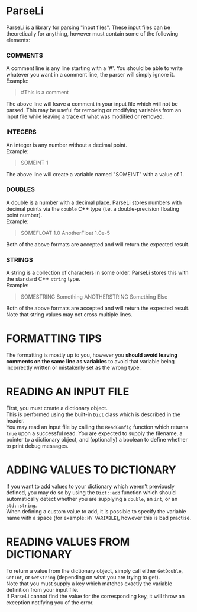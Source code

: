 # ParseLi
ParseLi is a library for parsing "input files".  These input files can be theoretically for anything, however must contain some of the following elements: 

### COMMENTS
A comment line is any line starting with a '#'.  You should be able to write whatever you want in a comment line, the parser will simply ignore it. <br>
Example: <br>
>    #This is a comment

The above line will leave a comment in your input file which will not be parsed.  This may be useful for removing or modifying variables from an input file while leaving a trace of what was modified or removed.

### INTEGERS
An integer is any number without a decimal point. <br>
Example: <br>
>    SOMEINT 1
>    
The above line will create a variable named "SOMEINT" with a value of 1.

### DOUBLES
A double is a number with a decimal place.  ParseLi stores numbers with decimal points via the `double` C++ type (i.e. a double-precision floating point number).  <br>
Example: <br>
>    SOMEFLOAT 1.0
>    AnotherFloat 1.0e-5

Both of the above formats are accepted and will return the expected result.  

### STRINGS
A string is a collection of characters in some order.  ParseLi stores this with the standard C++ `string` type.  <br>
Example: <br>
>    SOMESTRING Something
>    ANOTHERSTRING Something Else

Both of the above formats are accepted and will return the expected result.  Note that string values may not cross multiple lines. 

# FORMATTING TIPS
The formatting is mostly up to you, however you **should avoid leaving comments on the same line as variables** to avoid that variable being incorrectly written or mistakenly set as the wrong type.  

# READING AN INPUT FILE
First, you must create a dictionary object.  
This is performed using the built-in `Dict` class which is described in the header.  
You may read an input file by calling the `ReadConfig` function which returns `true` upon a successful read.  You are expected to supply the filename, a pointer to a dictionary object, and (optionally) a boolean to define whether to print debug messages.

# ADDING VALUES TO DICTIONARY
If you want to add values to your dictionary which weren't previously defined, you may do so by using the `Dict::add` function which should automatically detect whether you are supplying a `double`, an `int`, or an `std::string`.  
When defining a custom value to add, it is possible to specify the variable name with a space (for example: `MY VARIABLE`), however this is bad practise.  

# READING VALUES FROM DICTIONARY
To return a value from the dictionary object, simply call either `GetDouble`, `GetInt`, or `GetString` (depending on what you are trying to get).  
Note that you must supply a key which matches exactly the variable definition from your input file.  
If ParseLi cannot find the value for the corresponding key, it will throw an exception notifying you of the error.  
